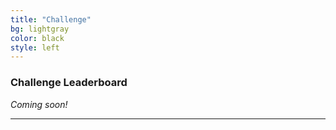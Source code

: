 ```yaml
---
title: "Challenge"
bg: lightgray
color: black
style: left
---
```


### Challenge Leaderboard

 *Coming soon!* 

* * *
